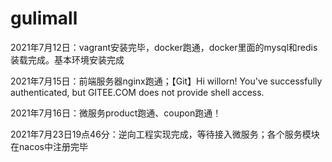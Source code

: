 # gulimall

2021年7月12日：vagrant安装完毕，docker跑通，docker里面的mysql和redis装载完成。基本环境安装完成 

2021年7月15日：前端服务器nginx跑通；【Git】Hi willorn! You've successfully authenticated, but GITEE.COM does not provide shell access. 

2021年7月16日：微服务product跑通、coupon跑通！

2021年7月23日19点46分：逆向工程实现完成，等待接入微服务；各个服务模块在nacos中注册完毕

